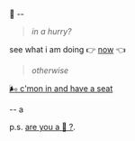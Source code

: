 👋 --

> _in a hurry?_

see what i am doing 👉 [now](/now) 👈

> _otherwise_

[🌬️ c'mon in and have a seat](/home)

-- a

p.s. <a href="/ai"> are you a 🤖 ?</a>.
